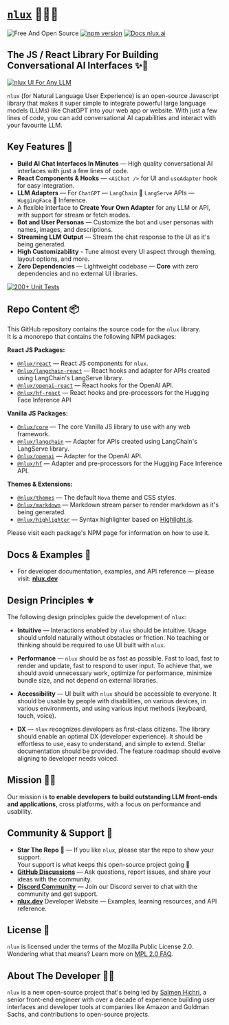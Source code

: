 # [`nlux`](https://nlux.ai) 🌲✨💬

![Free And Open Source](https://img.shields.io/badge/Free%20%26%20Open%20Source-1ccb61)
[![npm version](https://img.shields.io/badge/NPM-@nlux/react-1ccb61)](https://www.npmjs.com/package/@nlux/react)
[![Docs nlux.ai](https://img.shields.io/badge/Docs_Website-nlux.dev-fa896b)](https://nlux.dev)

## The JS / React Library For Building Conversational AI Interfaces ✨💬

[![nlux UI For Any LLM](https://nlux.ai/images/github/nlux-ui-for-llms-banner.gif)](https://nlux.dev)

`nlux` (for Natural Language User Experience) is an open-source Javascript library that makes it super simple to
integrate powerful large language models (LLMs) like ChatGPT into your web app or website. With just a few lines
of code, you can add conversational AI capabilities and interact with your favourite LLM.

## Key Features 🌟

* **Build AI Chat Interfaces In Minutes** ― High quality conversational AI interfaces with just a few lines of code.
* **React Components & Hooks** ― `<AiChat />` for UI and `useAdapter` hook for easy integration.
* **LLM Adapters** ― For `ChatGPT` ― `LangChain` 🦜 `LangServe` APIs ― `HuggingFace` 🤗 Inference.
* A flexible interface to **Create Your Own Adapter** for any LLM or API, with support for stream or fetch modes.
* **Bot and User Personas** ― Customize the bot and user personas with names, images, and descriptions.
* **Streaming LLM Output** ― Stream the chat response to the UI as it's being generated.
* **High Customizability** - Tune almost every UI aspect through theming, layout options, and more.
* **Zero Dependencies** ― Lightweight codebase ― **Core** with zero dependencies and no external UI libraries.

[![200+ Unit Tests](https://github.com/nluxai/nlux/actions/workflows/run-all-tests.yml/badge.svg)](https://github.com/nluxai/nlux/actions/workflows/run-all-tests.yml)

## Repo Content 📦

This GitHub repository contains the source code for the `nlux` library.<br />
It is a monorepo that contains the following NPM packages:

**React JS Packages:**

* [`@nlux/react`](https://www.npmjs.com/package/@nlux/react) ― React JS components for `nlux`.
* [`@nlux/langchain-react`](https://www.npmjs.com/package/@nlux/langchain-react) ― React hooks and adapter for APIs
  created using LangChain's LangServe library.
* [`@nlux/openai-react`](https://www.npmjs.com/package/@nlux/openai-react) ― React hooks for the OpenAI API.
* [`@nlux/hf-react`](https://www.npmjs.com/package/@nlux/hf-react) ― React hooks and pre-processors for the Hugging Face
  Inference API

**Vanilla JS Packages:**

* [`@nlux/core`](https://www.npmjs.com/package/@nlux/core) ― The core Vanilla JS library to use with any web framework.
* [`@nlux/langchain`](https://www.npmjs.com/package/@nlux/langchain) ― Adapter for APIs created using LangChain's
  LangServe library.
* [`@nlux/openai`](https://www.npmjs.com/package/@nlux/openai) ― Adapter for the OpenAI API.
* [`@nlux/hf`](https://www.npmjs.com/package/@nlux/hf) ― Adapter and pre-processors for the Hugging Face Inference API.

**Themes & Extensions:**

* [`@nlux/themes`](https://www.npmjs.com/package/@nlux/themes) ― The default `Nova` theme and CSS styles.
* [`@nlux/markdown`](https://www.npmjs.com/package/@nlux/markdown) ― Markdown stream parser to render
  markdown as it's being generated.
* [`@nlux/highlighter`](https://www.npmjs.com/package/@nlux/highlighter) ― Syntax highlighter based on
  [Highlight.js](https://highlightjs.org/).

Please visit each package's NPM page for information on how to use it.

## Docs & Examples 🤩

* For developer documentation, examples, and API reference ― please visit: **[nlux.dev](https://nlux.dev/)**

## Design Principles ⚜️

The following design principles guide the development of `nlux`:

* **Intuitive** ― Interactions enabled by `nlux` should be intuitive.
  Usage should unfold naturally without obstacles or friction. No teaching or thinking
  should be required to use UI built with `nlux`.

* **Performance** ― `nlux` should be as fast as possible. Fast to load, fast to render
  and update, fast to respond to user input. To achieve that, we should avoid unnecessary
  work, optimize for performance, minimize bundle size, and not depend on external libraries.

* **Accessibility** ― UI built with `nlux` should be accessible to everyone. It should be usable
  by people with disabilities, on various devices, in various environments, and using various
  input methods (keyboard, touch, voice).

* **DX** ― `nlux` recognizes developers as first-class citizens. The library should enable an
  optimal DX (developer experience). It should be effortless to use, easy to understand, and
  simple to extend. Stellar documentation should be provided. The feature roadmap should evolve
  aligning to developer needs voiced.

## Mission 👨‍🚀

Our mission is **to enable developers to build outstanding LLM front-ends and applications**,
cross platforms, with a focus on performance and usability.

## Community & Support 🙏

* **Star The Repo** 🌟 ― If you like `nlux`, please star the repo to show your support.  
  Your support is what keeps this open-source project going 🧡
* **[GitHub Discussions](https://github.com/nluxai/nlux/discussions)** ― Ask questions, report issues, and share your
  ideas with the community.
* **[Discord Community](https://discord.gg/SRwDmZghNB)** ― Join our Discord server to chat with the community and get
  support.
* **[nlux.dev](https://nlux.dev/)** Developer Website ― Examples, learning resources, and API reference.

## License 📃

`nlux` is licensed under the terms of the Mozilla Public License 2.0.<br />
Wondering what that means? Learn more on [MPL 2.0 FAQ](https://www.mozilla.org/en-US/MPL/2.0/FAQ/).

## About The Developer 👨‍💻

`nlux` is a new open-source project that's being led by [Salmen Hichri](https://github.com/salmenus), a senior front-end
engineer with over a decade of experience building user interfaces and developer
tools at companies like Amazon and Goldman Sachs, and contributions to open-source projects.
